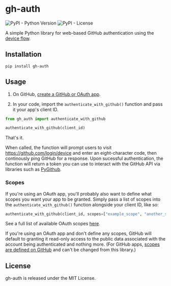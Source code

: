 # gh-auth

![PyPI - Python Version](https://img.shields.io/pypi/pyversions/gh-auth) 
![PyPI - License](https://img.shields.io/pypi/l/gh-auth)

A simple Python library for web-based GitHub authentication using the [device flow](https://docs.github.com/en/free-pro-team@latest/developers/apps/authorizing-oauth-apps#device-flow).

## Installation
```
pip install gh-auth
```

## Usage

1. On GitHub, [create a GitHub or OAuth app](https://github.com/settings/apps).

2. In your code, import the `authenticate_with_github()` function and pass it your app's client ID.

```python
from gh_auth import authenticate_with_github

authenticate_with_github(client_id)
```
That's it.

When called, the function will prompt users to visit https://github.com/login/device and enter an eight-character code, 
then continously ping GitHub for a response. Upon sucessful authentication, the function will return a token you can use
to interact with the GitHub API via libraries such as [PyGithub](https://github.com/PyGithub/PyGithub).

### Scopes

If you're using an OAuth app, you'll probably also want to define what scopes you want your app to be granted. Simply pass
a list of scopes into the ``authenticate_with_github()`` function alongside your client ID, like so:

```python
authenticate_with_github(client_id, scopes=["example_scope", "another_scope"])
```
See a full list of available OAuth scopes [here](https://docs.github.com/en/free-pro-team@latest/developers/apps/scopes-for-oauth-apps).

If you're using an OAuth app and don't define any scopes, GitHub will default to granting it read-only access to the
public data associated with the account being authenticated and nothing more. (For GitHub apps, [scopes are defined
on GitHub](https://docs.github.com/en/free-pro-team@latest/developers/apps/editing-a-github-apps-permissions) 
and can't be changed from this library.)

## License

gh-auth is released under the MIT License.
